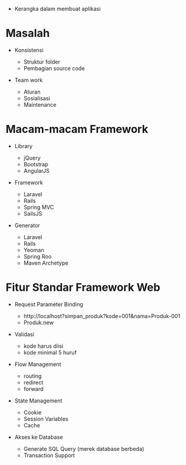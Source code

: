 
* Kerangka dalam membuat aplikasi


# Masalah #

* Konsistensi

    * Struktur folder
    * Pembagian source code

* Team work

    * Aturan
    * Sosialisasi
    * Maintenance


# Macam-macam Framework #

* Library

    * jQuery
    * Bootstrap
    * AngularJS

* Framework

    * Laravel
    * Rails
    * Spring MVC
    * SailsJS

* Generator

    * Laravel
    * Rails
    * Yeoman
    * Spring Roo
    * Maven Archetype

# Fitur Standar Framework Web #

* Request Parameter Binding

    * http://localhost?simpan\_produk?kode=001&nama=Produk-001
    * Produk.new

* Validasi

    * kode harus diisi
    * kode minimal 5 huruf

* Flow Management

    * routing
    * redirect
    * forward

* State Management

    * Cookie
    * Session Variables
    * Cache

* Akses ke Database

    * Generate SQL Query (merek database berbeda)
    * Transaction Support


